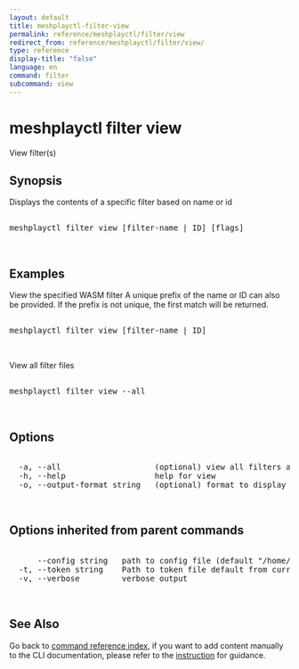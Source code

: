 ```yaml
---
layout: default
title: meshplayctl-filter-view
permalink: reference/meshplayctl/filter/view
redirect_from: reference/meshplayctl/filter/view/
type: reference
display-title: "false"
language: en
command: filter
subcommand: view
---
```


# meshplayctl filter view

View filter(s)

## Synopsis

Displays the contents of a specific filter based on name or id
<pre class='codeblock-pre'>
<div class='codeblock'>
meshplayctl filter view [filter-name | ID] [flags]

</div>
</pre> 

## Examples

View the specified WASM filter
A unique prefix of the name or ID can also be provided. If the prefix is not unique, the first match will be returned.
<pre class='codeblock-pre'>
<div class='codeblock'>
meshplayctl filter view [filter-name | ID]	

</div>
</pre> 

View all filter files
<pre class='codeblock-pre'>
<div class='codeblock'>
meshplayctl filter view --all

</div>
</pre> 

## Options

<pre class='codeblock-pre'>
<div class='codeblock'>
  -a, --all                    (optional) view all filters available
  -h, --help                   help for view
  -o, --output-format string   (optional) format to display in [json|yaml] (default "yaml")

</div>
</pre>

## Options inherited from parent commands

<pre class='codeblock-pre'>
<div class='codeblock'>
      --config string   path to config file (default "/home/runner/.meshplay/config.yaml")
  -t, --token string    Path to token file default from current context
  -v, --verbose         verbose output

</div>
</pre>

## See Also

Go back to [command reference index](/reference/meshplayctl/), if you want to add content manually to the CLI documentation, please refer to the [instruction](/project/contributing/contributing-cli#preserving-manually-added-documentation) for guidance.
